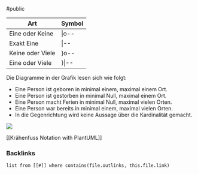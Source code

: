 #public

| **Art**          | **Symbol** |
| ---------------- | ---------- |
| Eine oder Keine  | \|o--      |
| Exakt Eine       | \|--       |
| Keine oder Viele | }o--       |
| Eine oder Viele  | }\|--      |

Die Diagramme in der Grafik lesen sich wie folgt:

- Eine Person ist geboren in minimal einem, maximal einem Ort.
- Eine Person ist gestorben in minimal Null, maximal einem Ort.
- Eine Person macht Ferien in minimal Null, maximal vielen Orten.
- Eine Person war bereits in minimal einem, maximal vielen Orten.
- In die Gegenrichtung wird keine Aussage über die Kardinalität gemacht.

![](https://upload.wikimedia.org/wikipedia/de/thumb/9/92/MartinOdell.png/250px-MartinOdell.png)

[[Krähenfuss Notation with PlantUML]]

### Backlinks
```dataview 
list from [[#]] where contains(file.outlinks, this.file.link)
```

